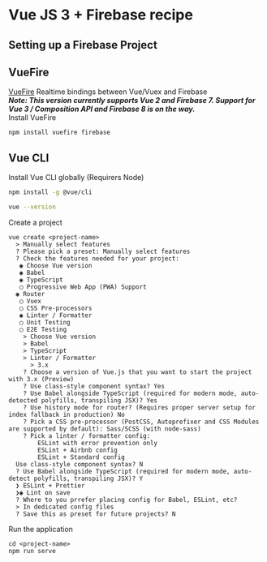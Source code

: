 # Vue JS 3 + Firebase recipe

## Setting up a Firebase Project

## VueFire
[VueFire](https://vuefire.vuejs.org/) Realtime bindings between Vue/Vuex and Firebase   
___Note: This version currently supports Vue 2 and Firebase 7. Support for Vue 3 / Composition API and Firebase 8 is on the way.___   
Install VueFire
```bash
npm install vuefire firebase
```

## Vue CLI
Install Vue CLI globally (Requirers Node)   
```bash
npm install -g @vue/cli

vue --version
```
Create a project   
```
vue create <project-name>
  > Manually select features
  ? Please pick a preset: Manually select features
  ? Check the features needed for your project: 
   ◉ Choose Vue version
   ◉ Babel
   ◉ TypeScript
   ◯ Progressive Web App (PWA) Support
  ◉ Router
   ◯ Vuex
   ◯ CSS Pre-processors
   ◉ Linter / Formatter
   ◯ Unit Testing
   ◯ E2E Testing
    > Choose Vue version
    > Babel
    > TypeScript
    > Linter / Formatter
      > 3.x
    ? Choose a version of Vue.js that you want to start the project with 3.x (Preview)
    ? Use class-style component syntax? Yes
    ? Use Babel alongside TypeScript (required for modern mode, auto-detected polyfills, transpiling JSX)? Yes
    ? Use history mode for router? (Requires proper server setup for index fallback in production) No
    ? Pick a CSS pre-processor (PostCSS, Autoprefixer and CSS Modules are supported by default): Sass/SCSS (with node-sass)
    ? Pick a linter / formatter config: 
        ESLint with error prevention only 
        ESLint + Airbnb config 
        ESLint + Standard config  
  Use class-style component syntax? N
  ? Use Babel alongside TypeScript (required for modern mode, auto-detect polyfills, transpiling JSX)? Y
  ❯ ESLint + Prettier
  ❯◉ Lint on save
  ? Where to you prrefer placing config for Babel, ESLint, etc?
  > In dedicated config files
  ? Save this as preset for future projects? N
```
Run the application   
```
cd <project-name>
npm run serve
```
